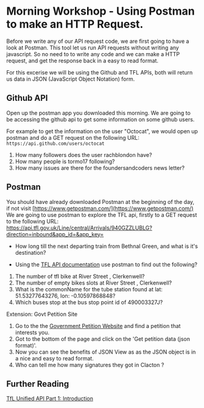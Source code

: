 # Morning Workshop - Using Postman to make an HTTP Request.

Before we write any of our API request code, we are first going to have a look at Postman. This tool let us run API requests without writing any javascript. So no need to to write any code and we can make a HTTP request, and get the response back in a easy to read format.

For this excerise we will be using the Github and TFL APIs, both will return us data in JSON (JavaScript Object Notation) form.

## Github API
Open up the postman app you downloaded this morning. We are going to be accessing the github api to get some information on some github users.

For example to get the information on the user "Octocat", we would open up postman and do a GET request on the following URL:
`https://api.github.com/users/octocat`

 1. How many followers does the user rachblondon have?
 2. How many people is tormo17 following?
 3. How many issues are there for the foundersandcoders news letter?

 ## Postman
 You should have already downloaded Postman at the beginning of the day, if not visit [https://www.getpostman.com/](https://www.getpostman.com/)
 We are going to use postman to explore the TFL api, firstly to a GET request to the following URL: https://api.tfl.gov.uk/Line/central/Arrivals/940GZZLUBLG?direction=inbound&app_id=&app_key=

 + How long till the next departing train from Bethnal Green, and what is it's destination?

 + Using the [TFL API documentation](https://api.tfl.gov.uk/) use postman to find out the following?

1. The number of tfl bike at River Street , Clerkenwell?
2. The number of empty bikes slots at River Street , Clerkenwell?
3. What is the commonName for the tube station found at lat: 51.53277643276, lon: -0.10597868848?
4. Which buses stop at the bus stop point id of 490003327J?

Extension: Govt Petition Site

1. Go to the the [Government Petition Website](https://petition.parliament.uk/petitions/) and find a petition that interests you.
2. Got to the bottom of the page and click on the 'Get petition data (json format)'.
3. Now you can see the benefits of JSON View as as the JSON object is in a nice and easy to read format. 
4. Who can tell me how many signatures they got in Clacton ?

## Further Reading 
[TfL Unified API Part 1: Introduction](http://blog.tfl.gov.uk/2015/10/01/tfl-unified-api-part-1-introduction/)
